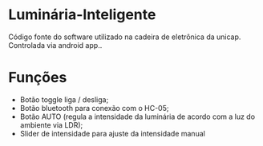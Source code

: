 # Luminária-Inteligente
Código fonte do software utilizado na cadeira de eletrônica da unicap. 
Controlada via android app..


# Funções
- Botão toggle liga / desliga;
- Botão bluetooth para conexão com o HC-05;
- Botão AUTO (regula a intensidade da luminária de acordo com a luz do ambiente via LDR);
- Slider de intensidade para ajuste da intensidade manual
